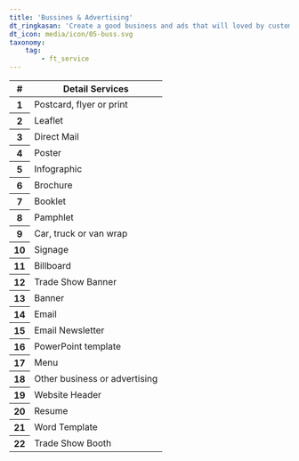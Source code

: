 ```yaml
---
title: 'Bussines & Advertising'
dt_ringkasan: 'Create a good business and ads that will loved by customers and being trusted.'
dt_icon: media/icon/05-buss.svg
taxonomy:
    tag:
        - ft_service
---
```


<table class="table table-hover">
<thead>
<tr>
  <th>#</th>
  <th>Detail Services</th>
</tr>
</thead>
<tbody>
	<tr>
	  <th scope="row">1</th>
	  <td>Postcard, flyer or print</td>
	</tr>
	<tr>
	  <th scope="row">2</th>
	  <td>Leaflet</td>
	<tr>
	  <th scope="row">3</th>
	  <td>Direct Mail</td>
	</tr>
	<tr>
	  <th scope="row">4</th>
	  <td>Poster</td>
	</tr>
	<tr>
	  <th scope="row">5</th>
	  <td>Infographic</td>
	</tr>
	<tr>
	  <th scope="row">6</th>
	  <td>Brochure</td>
	</tr>
	<tr>
	  <th scope="row">7</th>
	  <td>Booklet</td>
	</tr>
	<tr>
	  <th scope="row">8</th>
	  <td>Pamphlet</td>
	</tr>
	<tr>
	  <th scope="row">9</th>
	  <td>Car, truck or van wrap</td>
	</tr>
	<tr>
	  <th scope="row">10</th>
	  <td>Signage</td>
	</tr>
	<tr>
	  <th scope="row">11</th>
	  <td>Billboard</td>
	</tr>
	<tr>
	  <th scope="row">12</th>
	  <td>Trade Show Banner</td>
	</tr>
	<tr>
	  <th scope="row">13</th>
	  <td>Banner</td>
	</tr>
	<tr>
	  <th scope="row">14</th>
	  <td>Email</td>
	</tr>
	<tr>
	  <th scope="row">15</th>
	  <td>Email Newsletter</td>
	</tr>
	<tr>
	  <th scope="row">16</th>
	  <td>PowerPoint template</td>
	</tr>
	<tr>
	  <th scope="row">17</th>
	  <td>Menu</td>
	</tr>
	<tr>
	  <th scope="row">18</th>
	  <td>Other business or advertising</td>
	</tr>
	<tr>
	  <th scope="row">19</th>
	  <td>Website Header</td>
	</tr>
	<tr>
	  <th scope="row">20</th>
	  <td>Resume</td>
	</tr>
	<tr>
	  <th scope="row">21</th>
	  <td>Word Template</td>
	</tr>
	<tr>
	  <th scope="row">22</th>
	  <td>Trade Show Booth</td>
	</tr>
</tbody>
</table>
